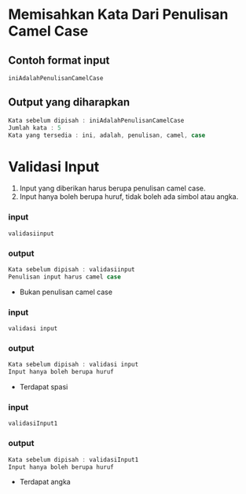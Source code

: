 # Memisahkan Kata Dari Penulisan Camel Case

## Contoh format input
```
iniAdalahPenulisanCamelCase 
```
## Output yang diharapkan
```go
Kata sebelum dipisah : iniAdalahPenulisanCamelCase
Jumlah kata : 5
Kata yang tersedia : ini, adalah, penulisan, camel, case
```

# Validasi Input
1. Input yang diberikan harus berupa penulisan camel case.
2. Input hanya boleh berupa huruf, tidak boleh ada simbol atau angka.

### input
```
validasiinput 
``` 
### output
```go
Kata sebelum dipisah : validasiinput
Penulisan input harus camel case
```
* Bukan penulisan camel case
### input
```
validasi input 
```
### output
```go
Kata sebelum dipisah : validasi input
Input hanya boleh berupa huruf
```
* Terdapat spasi
### input
```
validasiInput1 
```
### output
```go
Kata sebelum dipisah : validasiInput1
Input hanya boleh berupa huruf
```
* Terdapat angka
